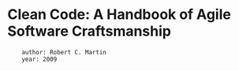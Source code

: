# Clean Code: A Handbook of Agile Software Craftsmanship

        author: Robert C. Martin
        year: 2009

